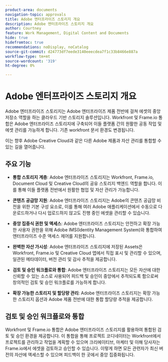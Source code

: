 ```yaml
---
product-area: documents
navigation-topic: approvals
title: Adobe 엔터프라이즈 스토리지 개요
description: Adobe 엔터프라이즈 스토리지 개요
author: Courtney
feature: Work Management, Digital Content and Documents
hide: true
hidefromtoc: true
recommendations: noDisplay, noCatalog
source-git-commit: d24773df7eede3140eeecdea7f1c33b8466e887a
workflow-type: tm+mt
source-wordcount: '319'
ht-degree: 0%

---
```



# Adobe 엔터프라이즈 스토리지 개요

Adobe 엔터프라이즈 스토리지는 Adobe 엔터프라이즈 제품 전반에 걸쳐 에셋의 중앙 저장소 역할을 하는 클라우드 기반 스토리지 솔루션입니다. Workfront 및 Frame.io 통합은 Adobe 엔터프라이즈 스토리지에 구축되어 이들 플랫폼 간의 원활한 공동 작업 및 에셋 관리를 가능하게 합니다. 기존 workfront 문서 환경도 변경됩니다.

이는 향후 Adobe Creative Cloud과 같은 다른 Adobe 제품과 자산 관리를 통합할 수 있는 길을 열어줍니다.

## 주요 기능

* **통합 스토리지 계층**: Adobe 엔터프라이즈 스토리지는 Workfront, Frame.io, Document Cloud 및 Creative Cloud의 공유 스토리지 백엔드 역할을 합니다. 이를 통해 이들 플랫폼 전반에서 원활한 협업 및 자산 관리가 가능합니다.

* **콘텐츠 공급망 지원**: Adobe 엔터프라이즈 스토리지는 Adobe의 콘텐츠 공급망 비전을 위한 기본 구성 요소로, 이를 통해 여러 Adobe 애플리케이션에서 수동으로 다운로드하거나 다시 업로드하지 않고도 진행 중인 에셋을 관리할 수 있습니다.

* **중앙 집중식 권한 및 액세스**: Adobe 엔터프라이즈 스토리지는 안전하고 확장 가능한 사용자 권한을 위해 Adobe IMS(Identity Management System)와 통합하여 엔터프라이즈 수준 액세스 제어를 지원합니다.

* **완벽한 자산 가시성**: Adobe 엔터프라이즈 스토리지에 저장된 Assets은 Workfront, Frame.io 및 Creative Cloud 앱에서 직접 표시 및 관리할 수 있으며, 일관된 메타데이터, 버전 관리 및 감사 추적을 제공합니다.

* **검토 및 승인 워크플로와 통합**: Adobe 엔터프라이즈 스토리지는 모든 자산에 대한 신뢰할 수 있는 소스로 사용되어 피드백 및 승인이 중앙에서 추적되도록 함으로써 창의적인 검토 및 승인 워크플로를 가능하게 합니다.

* **확장 가능한 스토리지 및 할당량 관리**: Adobe 엔터프라이즈 스토리지는 확장 가능한 스토리지 옵션과 Adobe 제품 전반에 대한 통합 할당량 추적을 제공합니다.

## 검토 및 승인 워크플로와 통합

Workfront 및 Frame.io 통합은 Adobe 엔터프라이즈 스토리지를 활용하여 통합된 검토 및 승인 환경을 제공합니다. 이 통합을 통해 프로젝트 코디네이터는 Workfront에서 프로젝트를 관리하고 작업을 계획할 수 있으며 크리에이티브, 마케터 및 이해 당사자는 Frame.io에서 에셋을 검토하고 승인할 수 있습니다. 이렇게 하면 모든 관련자가 최신 버전의 자산에 액세스할 수 있으며 피드백이 한 곳에서 중앙 집중화됩니다.

<!--For more information about the Workfront and Frame.io integration, see [Frame.io integration overview](/help/quicksilver/review-and-approve-work/native-integrations/frame-io/frame-int-overview.md).-->